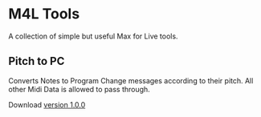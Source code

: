 # M4L Tools

A collection of simple but useful Max for Live tools.

## Pitch to PC

Converts Notes to Program Change messages according to their pitch. All other Midi Data is allowed to pass through.

Download [version 1.0.0](/Pitch_to_PC.amxd?raw=1)
